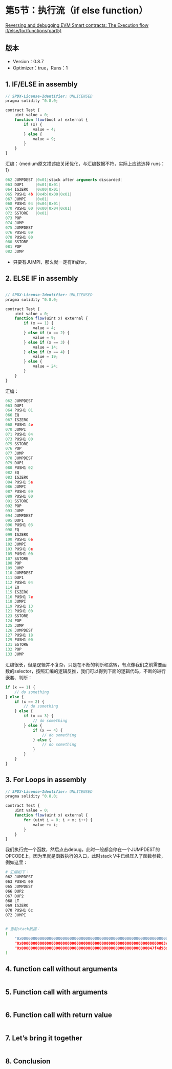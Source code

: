 # 第5节：执行流（if else function）

[Reversing and debugging EVM Smart contracts: The Execution flow if/else/for/functions(part5)](https://medium.com/@TrustChain/reversing-and-debugging-evm-the-execution-flow-part-5-2ffc97ef0b77)



## 版本

- Version：0.8.7
- Optimizer：true，Runs：1

## 1. IF/ELSE in assembly

```js
// SPDX-License-Identifier: UNLICENSED
pragma solidity ^0.8.0;

contract Test {
    uint value = 0;
    function flow(bool x) external {
        if (x) {
            value = 4;
        } else {
            value = 9;
        }
    }
}
```

汇编：（medium原文描述应关闭优化，与汇编数据不符，实际上应该选择 runs：1）

```js
062 JUMPDEST |0x01|stack after arguments discarded|
063 DUP1     |0x01|0x01|
064 ISZERO   |0x00|0x01|
065 PUSH1 4b |0x4b|0x00|0x01|
067 JUMPI    |0x01|
068 PUSH1 04 |0x04|0x01|
070 PUSH1 00 |0x00|0x04|0x01|
072 SSTORE   |0x01|
073 POP      
074 JUMP 
075 JUMPDEST 
076 PUSH1 09 
078 PUSH1 00 
080 SSTORE 
081 POP 
082 JUMP
```

- 只要有JUMPI，那么就一定有if或for。



## 2. ELSE IF in assembly

```js

// SPDX-License-Identifier: UNLICENSED
pragma solidity ^0.8.0;

contract Test {
    uint value = 0;
    function flow(uint x) external {
        if (x == 1) {
        	value = 4;
        } else if (x == 2) {
        	value = 9;
        } else if (x == 3) {
            value = 14;
        } else if (x == 4) {
            value = 19;
        } else {
            value = 24;
        }
    }
}
```

汇编：

```js
062 JUMPDEST 
063 DUP1 
064 PUSH1 01 
066 EQ 
067 ISZERO 
068 PUSH1 4e 
070 JUMPI 
071 PUSH1 04 
073 PUSH1 00 
075 SSTORE 
076 POP 
077 JUMP 
078 JUMPDEST 
079 DUP1 
080 PUSH1 02 
082 EQ 
083 ISZERO 
084 PUSH1 5e 
086 JUMPI 
087 PUSH1 09 
089 PUSH1 00 
091 SSTORE 
092 POP 
093 JUMP 
094 JUMPDEST 
095 DUP1 
096 PUSH1 03 
098 EQ 
099 ISZERO 
100 PUSH1 6e 
102 JUMPI 
103 PUSH1 0e 
105 PUSH1 00 
107 SSTORE 
108 POP 
109 JUMP 
110 JUMPDEST 
111 DUP1 
112 PUSH1 04 
114 EQ 
115 ISZERO 
116 PUSH1 7e 
118 JUMPI 
119 PUSH1 13 
121 PUSH1 00 
123 SSTORE 
124 POP 
125 JUMP 
126 JUMPDEST 
127 PUSH1 18 
129 PUSH1 00 
131 SSTORE 
132 POP 
133 JUMP
```

汇编很长，但是逻辑并不复杂，只是在不断的判断和跳转，有点像我们之前需要函数的selector，按照汇编的逻辑反推，我们可以得到下面的逻辑代码，不断的进行嵌套、判断：

```js
if (x == 1) {
	// do something
} else {
	if (x == 2) {
		// do something
	} else {
		if (x == 3) {
			// do something
		} else {
			if (x == 4) {
				// do something
			} else {
				// do something
			}	
		}
	}
}
```



## 3. For Loops in assembly

```js
// SPDX-License-Identifier: UNLICENSED
pragma solidity ^0.8.0;

contract Test {
    uint value = 0;
    function flow(uint x) external {
        for (uint i = 0; i < x; i++) {
            value += i;
        }
    }
}
```

我们执行完一个函数，然后点击debug，此时一般都会停在一个JUMPDEST的OPCODE上，因为里就是函数执行的入口，此时stack V中已经压入了函数参数，例如这里：

```sh
# 汇编如下：
062 JUMPDEST
063 PUSH1 00
065 JUMPDEST
066 DUP2
067 DUP2
068 LT
069 ISZERO
070 PUSH1 6c
072 JUMPI


# 当前stack数据：
[
	"0x000000000000000000000000000000000000000000000000000000000000000a", <=== 这里就是参数x=10（0a是十六进制）
	"0x000000000000000000000000000000000000000000000000000000000000003c",
	"0x0000000000000000000000000000000000000000000000000000000047f4d98d"
]
```



## 4. function call without arguments

```js

```



## 5. Function call with arguments

```js

```



## 6. Function call with return value

```js
```



## 7. Let’s bring it together

```js
```



## 8. Conclusion

